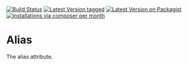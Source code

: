 [![Build Status](https://github.com/MetaModels/attribute_alias/actions/workflows/diagnostics.yml/badge.svg)](https://github.com/MetaModels/attribute_alias/actions)
[![Latest Version tagged](http://img.shields.io/github/tag/MetaModels/attribute_alias.svg)](https://github.com/MetaModels/attribute_alias/tags)
[![Latest Version on Packagist](http://img.shields.io/packagist/v/MetaModels/attribute_alias.svg)](https://packagist.org/packages/MetaModels/attribute_alias)
[![Installations via composer per month](http://img.shields.io/packagist/dm/MetaModels/attribute_alias.svg)](https://packagist.org/packages/MetaModels/attribute_alias)

Alias
=====

The alias attribute.
